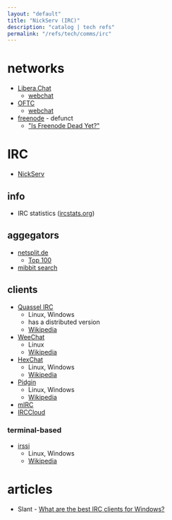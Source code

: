```yaml
---
layout: "default"
title: "NickServ (IRC)"
description: "catalog | tech refs"
permalink: "/refs/tech/comms/irc"
---
```


# networks

- [Libera.Chat](https://libera.chat/)
    - [webchat](https://web.libera.chat/)
- [OFTC](https://www.oftc.net/)
    - [webchat](https://webchat.oftc.net/)
- [freenode](https://freenode.net/) - defunct
    - ["Is Freenode Dead Yet?"](https://isfreenodedeadyet.com/)

# IRC

- [NickServ](irc-nickserv.md)

## info

- IRC statistics ([ircstats.org](https://www.ircstats.org/))

## aggegators

- [netsplit.de](https://netsplit.de/)
    - [Top 100](https://netsplit.de/networks/top100.php)
- [mibbit search](https://search.mibbit.com/networks)

## clients

- [Quassel IRC](https://quassel-irc.org/)
    - Linux, Windows
    - has a distributed version
    - [Wikipedia](https://en.wikipedia.org/wiki/Quassel_IRC)
- [WeeChat](https://weechat.org/)
    - Linux
    - [Wikipedia](https://en.wikipedia.org/wiki/WeeChat)
- [HexChat](https://hexchat.github.io/)
    - Linux, Windows
    - [Wikipedia](https://en.wikipedia.org/wiki/HexChat)
- [Pidgin](http://pidgin.im/)
    - Linux, Windows
    - [Wikipedia](https://en.wikipedia.org/wiki/Pidgin_(software))
- [mIRC](https://www.mirc.com/)
- [IRCCloud](https://www.irccloud.com/)

### terminal-based

- [irssi](https://irssi.org/)
    - Linux, Windows
    - [Wikipedia](https://en.wikipedia.org/wiki/Irssi)

# articles

- Slant - [What are the best IRC clients for Windows?](https://www.slant.co/topics/1265/~best-irc-clients-for-windows)
